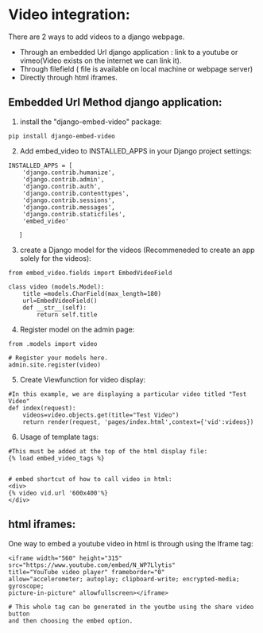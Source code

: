 # Video integration:
There are 2 ways to add videos to a django webpage.

- Through an embedded Url django application : link to a youtube 
or vimeo(Video exists on the internet we can link it).
- Through filefield ( file is available on local machine or webpage server)
- Directly through html iframes.


## Embedded Url Method django application:
1. install the "django-embed-video" package:
```
pip install django-embed-video
```
2. Add embed_video to INSTALLED_APPS in your Django project settings:
```
INSTALLED_APPS = [
    'django.contrib.humanize',
    'django.contrib.admin',
    'django.contrib.auth',
    'django.contrib.contenttypes',
    'django.contrib.sessions',
    'django.contrib.messages',
    'django.contrib.staticfiles',
    'embed_video'
   
   ]
```
3. create a Django model for the videos (Recommeneded to create an app solely
for the videos):

```
from embed_video.fields import EmbedVideoField

class video (models.Model):
    title =models.CharField(max_length=180)
    url=EmbedVideoField()
    def __str__(self):
        return self.title

```

4. Register model on the admin page:
```
from .models import video

# Register your models here.
admin.site.register(video)
```
5. Create Viewfunction for video display:
```
#In this example, we are displaying a particular video titled "Test Video" 
def index(request):
	videos=video.objects.get(title="Test Video")
	return render(request, 'pages/index.html',context={'vid':videos})

```

6. Usage of template tags:
```
#This must be added at the top of the html display file:
{% load embed_video_tags %}


# embed shortcut of how to call video in html:
<div>
{% video vid.url '600x400'%}
</div>
```

## html iframes:

One way to embed a youtube video in html is through using the Iframe tag:
```
<iframe width="560" height="315" src="https://www.youtube.com/embed/N_WP7Llytis" 
title="YouTube video player" frameborder="0" 
allow="accelerometer; autoplay; clipboard-write; encrypted-media; gyroscope; 
picture-in-picture" allowfullscreen></iframe>

# This whole tag can be generated in the youtbe using the share video button 
and then choosing the embed option.

```


